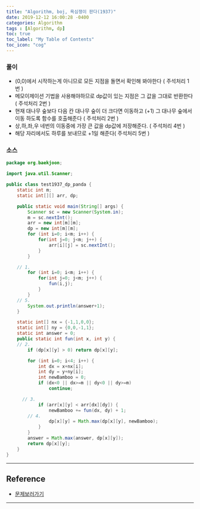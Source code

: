 ```yaml
---
title: "Algorithm, boj, 욕심쟁이 판다(1937)"
date: 2019-12-12 16:00:28 -0400
categories: Algorithm
tags : [Algorithm, dp]
toc: true
toc_label: "My Table of Contents"
toc_icon: "cog"
---
```




### 풀이
- (0,0)에서 시작하는게 아니므로 모든 지점을 돌면서 확인해 봐야한다 ( 주석처리 1번 )
- 메모이제이션 기법을 사용해야하므로 dp값이 있는 지점은 그 값을 그대로 반환한다 ( 주석처리 2번 )
- 현재 대나무 숲보다 다음 칸 대나무 숲이 더 크다면 이동하고 (+1) 그 대나무 숲에서 이동 하도록 함수를 호출해준다 ( 주석처리 2번 )
- 상,하,좌,우 네번의 이동중에 가장 큰 값을 dp값에 저장해준다. ( 주석처리 4번 )
-  해당 자리에서도 하루를 보내므로 +1일 해준다( 주석처리 5번 )


### 소스

```java
package org.baekjoon;

import java.util.Scanner;

public class test1937_dp_panda {
	static int m;
	static int[][] arr, dp;

	public static void main(String[] args) {
		Scanner sc = new Scanner(System.in);
		m = sc.nextInt();
		arr = new int[m][m];
		dp = new int[m][m];
		for (int i=0; i<m; i++) {
			for(int j=0; j<m; j++) {
				arr[i][j] = sc.nextInt();
			}
		}

    // 1.
		for (int i=0; i<m; i++) {
			for(int j=0; j<m; j++) {
				fun(i,j);
			}
		}
    // 5.
		System.out.println(answer+1);
	}

	static int[] nx = {-1,1,0,0};
	static int[] ny = {0,0,-1,1};
	static int answer = 0;
	public static int fun(int x, int y) {
    // 2.
		if (dp[x][y] > 0) return dp[x][y];

		for (int i=0; i<4; i++) {
			int dx = x+nx[i];
			int dy = y+ny[i];
			int newBamboo = 0;
			if (dx<0 || dx>=m || dy<0 || dy>=m)
				continue;

      // 3.
			if (arr[x][y] < arr[dx][dy]) {
				newBamboo += fun(dx, dy) + 1;
        // 4.
				dp[x][y] = Math.max(dp[x][y], newBamboo);
			}
		}
		answer = Math.max(answer, dp[x][y]);
		return dp[x][y];
	}
}
```

---
## Reference
- [문제보러가기](https://www.acmicpc.net/problem/1937)

---
